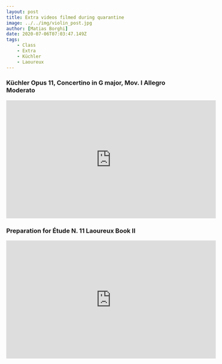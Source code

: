 ```yaml
---
layout: post
title: Extra videos filmed during quarantine
image: ../../img/violin_post.jpg
author: [Matias Borghi]
date: 2020-07-06T07:03:47.149Z
tags: 
    - Class
    - Extra
    - Küchler
    - Laoureux
---
```


### Küchler Opus 11, Concertino in G major, Mov. I Allegro Moderato

<iframe width="560" height="315" src="https://www.youtube.com/embed/A6kwywr5DtE" frameborder="0" allow="accelerometer; autoplay; encrypted-media; gyroscope; picture-in-picture" allowfullscreen></iframe>


### Preparation for Étude N. 11 Laoureux Book II

<iframe width="560" height="315" src="https://www.youtube.com/embed/YAjeVYUhezM" frameborder="0" allow="accelerometer; autoplay; encrypted-media; gyroscope; picture-in-picture" allowfullscreen></iframe>